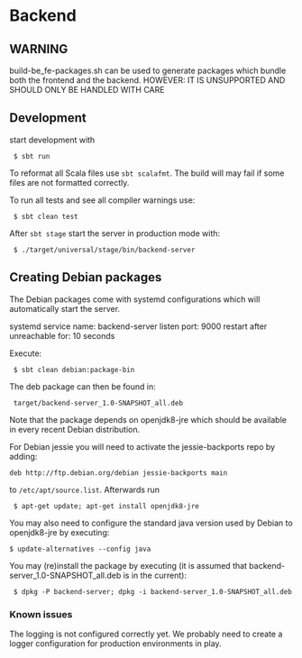 # Backend

## WARNING

build-be_fe-packages.sh can be used to generate packages which bundle
both the frontend and the backend.
HOWEVER: IT IS UNSUPPORTED AND SHOULD ONLY BE HANDLED WITH CARE

## Development

start development with

```
 $ sbt run
```

To reformat all Scala files use `sbt scalafmt`. The build will may fail if some files are not formatted correctly.

To run all tests and see all compiler warnings use:

```
 $ sbt clean test
```

After `sbt stage` start the server in production mode with:

```
 $ ./target/universal/stage/bin/backend-server
```

## Creating Debian packages

The Debian packages come with systemd configurations which will automatically
start the server. 
 
systemd service name: backend-server
listen port: 9000
restart after unreachable for: 10 seconds

Execute:
```
 $ sbt clean debian:package-bin
```

The deb package can then be found in:
```
 target/backend-server_1.0-SNAPSHOT_all.deb
```

Note that the package depends on openjdk8-jre which should be available
in every recent Debian distribution. 

For Debian jessie you will need to activate the 
jessie-backports repo by adding:

```
deb http://ftp.debian.org/debian jessie-backports main
```

to ```/etc/apt/source.list```. Afterwards run 
```
 $ apt-get update; apt-get install openjdk8-jre
```

You may also need to configure the standard java version used by Debian
to openjdk8-jre by executing:
 ```
 $ update-alternatives --config java 
 ```

You may (re)install the package by executing (it is assumed that 
backend-server_1.0-SNAPSHOT_all.deb is in the current):
```
 $ dpkg -P backend-server; dpkg -i backend-server_1.0-SNAPSHOT_all.deb 
```

### Known issues
The logging is not configured correctly yet. We probably need to create a 
logger configuration for production environments in play.
